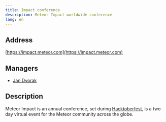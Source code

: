 ```yaml
---
title: Impact conference
description: Meteor Impact worldwide conference
lang: en
---
```


## Address
[https://impact.meteor.com](https://impact.meteor.com)

## Managers
* [Jan Dvorak](https://github.com/sponsors/StorytellerCZ)

## Description
Meteor Impact is an annual conference, set during [Hacktoberfest](https://hacktoberfest.digitalocean.com/), is a two day virtual event for the Meteor community across the globe.
